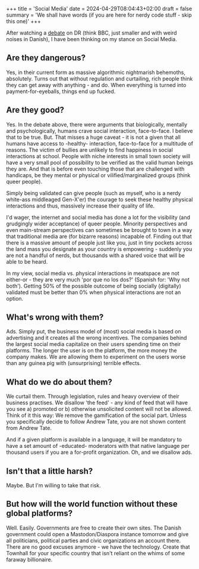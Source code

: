 +++
title = 'Social Media'
date = 2024-04-29T08:04:43+02:00
draft = false
summary = 'We shall have words (if you are here for nerdy code stuff - skip this one)'
+++

After watching a [debate](https://www.dr.dk/drtv/se/debatten_-skaermfri-fremtid_450143) on DR (think BBC, just smaller and with weird noises in Danish), I have been thinking on my stance on Social Media.

## Are they dangerous?

Yes, in their current form as massive algorithmic nightmarish behemoths, absolutely. Turns out that without regulation and curtailing, rich people think they can get away with anything - and do. When everything is turned into payment-for-eyeballs, things end up fucked.

## Are they good?

Yes. In the debate above, there were arguments that biologically, mentally and psychologically, humans crave social interaction, face-to-face. I believe that to be true. But. That misses a huge caveat - it is not a given that all humans have access to -healthy- interaction, face-to-face for a multitude of reasons. The victim of bullies are unlikely to find happiness in social interactions at school. People with niche interests in small town society will have a very small pool of possibility to be verified as the valid human beings they are. And that is before even touching those that are challenged with handicaps, be they mental or physical or vilified/marginalized groups (think queer people).

Simply being validated can give people (such as myself, who is a nerdy white-ass middleaged Gen-X'er) the courage to seek these healthy physical interactions and thus, massively increase their quality of life.

I'd wager, the internet and social media has done a lot for the visibility (and grudgingly wider acceptance) of queer people. Minority perspectives and even main-stream perspectives can sometimes be brought to town in a way that traditional media are (for bizarre reasons) incapable of. Finding out that there is a massive amount of people just like you, just in tiny pockets across the land mass you designate as your country is empowering - suddenly you are not a handful of nerds, but thousands with a shared voice that will be able to be heard.

In my view, social media vs. physical interactions in meatspace are not either-or - they are very much 'por que no los dos?' (Spanish for: 'Why not both'). Getting 50% of the possible outcome of being socially (digitally) validated must be better than 0% when physical interactions are not an option.

## What's wrong with them?

Ads. Simply put, the business model of (most) social media is based on advertising and it creates all the wrong incentives. The companies behind the largest social media capitalize on their users spending time on their platforms. The longer the user is on the platform, the more money the company makes. We are allowing them to experiment on the users worse than any guinea pig with (unsurprising) terrible effects.

## What do we do about them?

We curtail them. Through legislation, rules and heavy overview of their business practises. We disallow 'the feed' - any kind of feed that will have you see a) promoted or b) otherwise unsolicited content will not be allowed. Think of it this way: We remove the gamification of the social part. Unless you specifically decide to follow Andrew Tate, you are not shown content from Andrew Tate. 

And if a given platform is available in a language, it will be mandatory to have a set amount of -educated- moderators with that native language per thousand users if you are a for-profit organization. Oh, and we disallow ads.

## Isn't that a little harsh?

Maybe. But I'm willing to take that risk.

## But how will the world function without these global platforms?

Well. Easily. Governments are free to create their own sites. The Danish government could open a Mastodon/Diaspora instance tomorrow and give all politicians, political parties and civic organizations an account there. There are no good excuses anymore - we have the technology. Create that Townhall for your specific country that isn't reliant on the whims of some faraway billionaire. 
